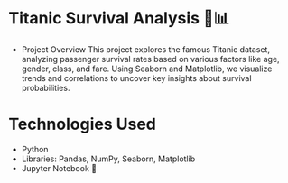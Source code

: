 # Titanic Survival Analysis 🚢📊
- Project Overview
This project explores the famous Titanic dataset, analyzing passenger survival rates based on various factors like age, gender, class, and fare. Using Seaborn and Matplotlib, we visualize trends and correlations to uncover key insights about survival probabilities.
# Technologies Used
- Python 
- Libraries: Pandas, NumPy, Seaborn, Matplotlib
- Jupyter Notebook 📓
